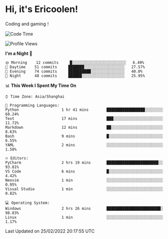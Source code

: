 # Hi, it's Ericoolen!
Coding and gaming！

<!--START_SECTION:waka-->
![Code Time](http://img.shields.io/badge/Code%20Time-184%20hrs%2036%20mins-blue)

![Profile Views](http://img.shields.io/badge/Profile%20Views-4-blue)

**I'm a Night 🦉** 

```text
🌞 Morning    12 commits     █░░░░░░░░░░░░░░░░░░░░░░░░   6.49% 
🌆 Daytime    51 commits     ███████░░░░░░░░░░░░░░░░░░   27.57% 
🌃 Evening    74 commits     ██████████░░░░░░░░░░░░░░░   40.0% 
🌙 Night      48 commits     ██████░░░░░░░░░░░░░░░░░░░   25.95%

```


📊 **This Week I Spent My Time On** 

```text
⌚︎ Time Zone: Asia/Shanghai

💬 Programming Languages: 
Python                   1 hr 41 mins        █████████████████░░░░░░░░   68.24% 
Text                     17 mins             ███░░░░░░░░░░░░░░░░░░░░░░   11.72% 
Markdown                 12 mins             ██░░░░░░░░░░░░░░░░░░░░░░░   8.63% 
Bash                     9 mins              █░░░░░░░░░░░░░░░░░░░░░░░░   6.55% 
YAML                     2 mins              ░░░░░░░░░░░░░░░░░░░░░░░░░   1.58%

🔥 Editors: 
PyCharm                  2 hrs 19 mins       ███████████████████████░░   93.81% 
VS Code                  6 mins              █░░░░░░░░░░░░░░░░░░░░░░░░   4.42% 
Neovim                   1 min               ░░░░░░░░░░░░░░░░░░░░░░░░░   0.95% 
Visual Studio            1 min               ░░░░░░░░░░░░░░░░░░░░░░░░░   0.82%

💻 Operating System: 
Windows                  2 hrs 26 mins       ████████████████████████░   98.83% 
Linux                    1 min               ░░░░░░░░░░░░░░░░░░░░░░░░░   1.17%

```


 Last Updated on 25/02/2022 20:17:55 UTC
<!--END_SECTION:waka-->

